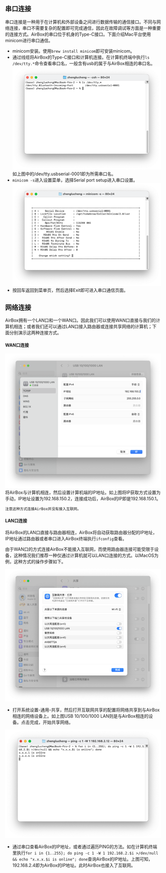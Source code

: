 ## 串口连接

串口连接是一种用于在计算机和外部设备之间进行数据传输的通信接口。不同与网络连接，串口不需要复杂的配置即可完成通信，因此在故障调试等方面是一种重要的连接方式。AirBox的串口位于机身的Type-C接口。下面介绍Mac平台使用minicom进行串口通信。

* minicom安装。使用` brew install minicom `即可安装minicom。
* 通过线缆将AirBox的Type-C接口和计算机连接。在计算机终端中执行`ls /dev/tty.*`命令查看串口名，一般含有usb的属于与AirBox相连的串口名。![Alt text](<./imgs/截屏2023-09-19 14.58.39.png>)</br>
如上图中的/dev/tty.usbserial-0001即为所需串口名。
* `minicom -s`进入设置菜单，选择Serial port setup进入串口设置。![Alt text](<./imgs/截屏2023-09-19 14.54.48.png>)
* 按回车返回到菜单页，然后选择Exit即可进入串口通信页面。

## 网络连接
AirBox拥有一个LAN口和一个WAN口。因此我们可以使用WAN口直接与我们的计算机相连；或者我们还可以通过LAN口接入路由器或连接共享网络的计算机；下面分别演示这两种连接方式。

#### WAN口连接
![Alt text](<./imgs/截屏2023-09-19 15.10.29.png>)将AirBox与计算机相连，然后设置计算机端的IP地址。如上图将IP获取方式设置为手动，IP地址设置为192.168.150.2，连接成功后，AirBox的IP即是192.168.150.1。
    
    注意这种方式连接AirBox并没有接入互联网。

#### LAN口连接

将AirBox的LAN口直接与路由器相连，AirBox将自动获取路由器分配的IP地址，IP地址通过路由器或者串口进入AirBox终端执行`ifconfig`查看。

由于WAN口的方式连接AirBox不能接入互联网，而使用路由器连接可能受限于设备，这种情况我们推荐一种仅通过计算机就可以LAN口连接的方式。以MacOS为例，这种方式的操作步骤如下。

![Alt text](<./imgs/截屏2023-09-19 15.54.38.png>)

- 打开系统设置-通用-共享，然后打开互联网共享的配置将网络共享到与AirBox相连的网络设备上。如上图USB 10/100/1000 LAN则是与AirBox相连的设备。点击完成，开始共享网络。

![Alt text](<./imgs/截屏2023-09-19 16.01.56.png>)

- 通过串口查看AirBox的IP地址，或者通过遍历PING的方法。如在计算机终端里执行`for i in {1..255}; do ping -c 1 -W 1 192.168.2.$i >/dev/null && echo "x.x.x.$i is online"; done`查询AirBox的IP地址。上图可知，192.168.2.4即为AirBox的IP地址。此时AirBox也接入了互联网。

